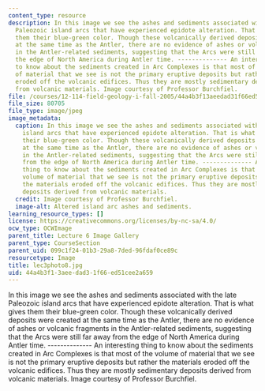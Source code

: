 ```yaml
---
content_type: resource
description: In this image we see the ashes and sediments associated with the late
  Paleozoic island arcs that have experienced epidote alteration. That is what gives
  them their blue-green color. Though these volcanically derived deposits were created
  at the same time as the Antler, there are no evidence of ashes or volcanic fragments
  in the Antler-related sediments, suggesting that the Arcs were still far away from
  the edge of North America during Antler time. -------------- An interesting thing
  to know about the sediments created in Arc Complexes is that most of the volume
  of material that we see is not the primary eruptive deposits but rather the materials
  eroded off the volcanic edifices. Thus they are mostly sedimentary deposits derived
  from volcanic materials. Image courtesy of Professor Burchfiel.
file: /courses/12-114-field-geology-i-fall-2005/44a4b3f13aeedad31f66ed51cee2a659_lec3photo8.jpg
file_size: 80705
file_type: image/jpeg
image_metadata:
  caption: In this image we see the ashes and sediments associated with the late Paleozoic
    island arcs that have experienced epidote alteration. That is what gives them
    their blue-green color. Though these volcanically derived deposits were created
    at the same time as the Antler, there are no evidence of ashes or volcanic fragments
    in the Antler-related sediments, suggesting that the Arcs were still far away
    from the edge of North America during Antler time. -------------- An interesting
    thing to know about the sediments created in Arc Complexes is that most of the
    volume of material that we see is not the primary eruptive deposits but rather
    the materials eroded off the volcanic edifices. Thus they are mostly sedimentary
    deposits derived from volcanic materials.
  credit: Image courtesy of Professor Burchfiel.
  image-alt: Altered island arc ashes and sediments.
learning_resource_types: []
license: https://creativecommons.org/licenses/by-nc-sa/4.0/
ocw_type: OCWImage
parent_title: Lecture 6 Image Gallery
parent_type: CourseSection
parent_uid: 099c1f24-01b3-29a8-7ded-96fdaf0ce89c
resourcetype: Image
title: lec3photo8.jpg
uid: 44a4b3f1-3aee-dad3-1f66-ed51cee2a659
---
```

In this image we see the ashes and sediments associated with the late Paleozoic island arcs that have experienced epidote alteration. That is what gives them their blue-green color. Though these volcanically derived deposits were created at the same time as the Antler, there are no evidence of ashes or volcanic fragments in the Antler-related sediments, suggesting that the Arcs were still far away from the edge of North America during Antler time. -------------- An interesting thing to know about the sediments created in Arc Complexes is that most of the volume of material that we see is not the primary eruptive deposits but rather the materials eroded off the volcanic edifices. Thus they are mostly sedimentary deposits derived from volcanic materials. Image courtesy of Professor Burchfiel.